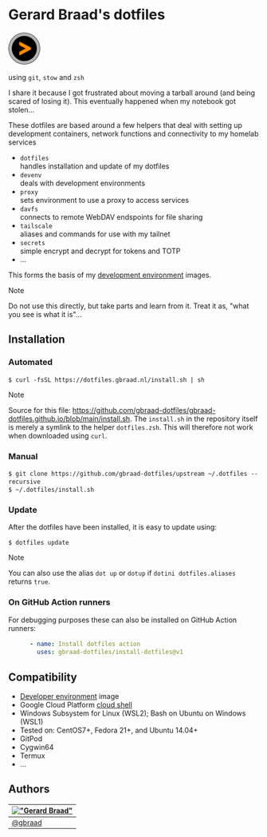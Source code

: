Gerard Braad's dotfiles
=======================

[!["Prompt"](https://raw.githubusercontent.com/gbraad/assets/gh-pages/icons/prompt-icon-64.png)](http://github.com/gbraad)

  using `git`, `stow` and `zsh`


I share it because I got frustrated about moving a tarball around (and
being scared of losing it). This eventually happened when my notebook
got stolen...

These dotfiles are based around a few helpers that deal with setting
up development containers, network functions and connectivity to my
homelab services


  - `dotfiles`  
    handles installation and update of my dotfiles
  - `devenv`  
    deals with development environments
  - `proxy`  
    sets environment to use a proxy to access services
  - `davfs`  
    connects to remote WebDAV endspoints for file sharing
  - `tailscale`  
    aliases and commands for use with my tailnet
  - `secrets`  
    simple encrypt and decrypt for tokens and TOTP
  - ...


This forms the basis of my [development environment](https://github.com/gbraad-devenv/) images.


> [!NOTE]
> Do not use this directly, but take parts and learn from it. Treat it as, "what you see is what it is"... 


Installation
------------

### Automated

```
$ curl -fsSL https://dotfiles.gbraad.nl/install.sh | sh
```

> [!NOTE]
> Source for this file: https://github.com/gbraad-dotfiles/gbraad-dotfiles.github.io/blob/main/install.sh. The `install.sh` in the repository itself is merely a symlink to the helper `dotfiles.zsh`. This will therefore not work when downloaded using `curl`.


### Manual

```
$ git clone https://github.com/gbraad-dotfiles/upstream ~/.dotfiles --recursive
$ ~/.dotfiles/install.sh
```


### Update
After the dotfiles have been installed, it is easy to update using:

```
$ dotfiles update
```

> [!NOTE]
> You can also use the alias `dot up` or `dotup` if `dotini dotfiles.aliases` returns `true`.


### On GitHub Action runners
For debugging purposes these can also be installed on GitHub Action runners:

```yaml
      - name: Install dotfiles action
        uses: gbraad-dotfiles/install-dotfiles@v1
```


Compatibility
-------------

  * [Developer environment](https://github.com/gbraad-devenv) image
  * Google Cloud Platform [cloud shell](https://console.cloud.google.com)
  * Windows Subsystem for Linux (WSL2); Bash on Ubuntu on Windows (WSL1)
  * Tested on: CentOS7+, Fedora 21+, and Ubuntu 14.04+
  * GitPod
  * Cygwin64
  * Termux
  * ...


Authors
-------

| [!["Gerard Braad"](http://gravatar.com/avatar/e466994eea3c2a1672564e45aca844d0.png?s=60)](http://gbraad.nl "Gerard Braad <me@gbraad.nl>") |
|---|
| [@gbraad](https://twitter.com/gbraad)  |
